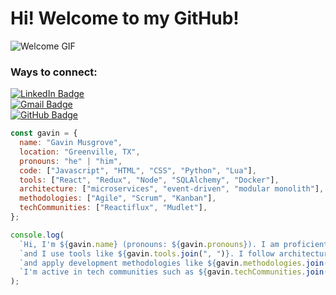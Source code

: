 # Hi! Welcome to my GitHub!  
![Welcome GIF](https://media.giphy.com/media/l4pTfx2qLszoacZRS/giphy.gif)

### Ways to connect:  
[![LinkedIn Badge](https://img.shields.io/badge/LinkedIn-blue?style=for-the-badge&logo=linkedin)](https://www.linkedin.com/in/gavin-musgrove-74475711a)  
[![Gmail Badge](https://img.shields.io/badge/Gmail-red?style=for-the-badge&logo=gmail&logoColor=white)](mailto:gavin.musgrove87@gmail.com)  
[![GitHub Badge](https://img.shields.io/badge/GitHub-gray?style=for-the-badge&logo=github)](https://github.com/GavinM404)

```javascript
const gavin = {
  name: "Gavin Musgrove",
  location: "Greenville, TX",
  pronouns: "he" | "him",
  code: ["Javascript", "HTML", "CSS", "Python", "Lua"],
  tools: ["React", "Redux", "Node", "SQLAlchemy", "Docker"],
  architecture: ["microservices", "event-driven", "modular monolith"],
  methodologies: ["Agile", "Scrum", "Kanban"],
  techCommunities: ["Reactiflux", "Mudlet"],
};

console.log(
  `Hi, I'm ${gavin.name} (pronouns: ${gavin.pronouns}). I am proficient in ${gavin.code.join(", ")} ` +
  `and I use tools like ${gavin.tools.join(", ")}. I follow architectural patterns such as ${gavin.architecture.join(", ")} ` +
  `and apply development methodologies like ${gavin.methodologies.join(", ")}. ` +
  `I'm active in tech communities such as ${gavin.techCommunities.join(" and ")}.`
);
```
